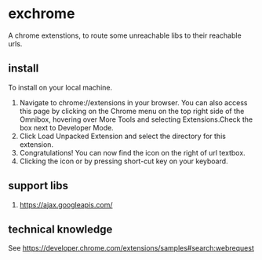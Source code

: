 # exchrome

A chrome extenstions, to route some unreachable libs to their reachable urls.

## install

To install on your local machine.

1. Navigate to chrome://extensions in your browser. You can also access this page by clicking on the Chrome menu on the top right side of the Omnibox, hovering over More Tools and selecting Extensions.Check the box next to Developer Mode.
2. Click Load Unpacked Extension and select the directory for this extension.
3. Congratulations! You can now find the icon on the right of url textbox. 
4. Clicking the icon or by pressing short-cut key on your keyboard.

## support libs

1. https://ajax.googleapis.com/

## technical knowledge

See https://developer.chrome.com/extensions/samples#search:webrequest